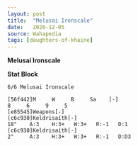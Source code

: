 ```yaml
---
layout: post
title:  "Melusai Ironscale"
date:   2020-12-05
source: Wahapedia
tags: [daughters-of-khaine]
---
```


**Melusai Ironscale**

**Stat Block**
```
6/6 Melusai Ironscale
```

```
[56f442]M     W     B     Sa    [-]
8     6     9     5     
[e85545]Weapons[-]
[c6c930]Keldrisaíth[-]
18"    A:3    H:3+   W:3+   R:-1   D:1   
[c6c930]Keldrisaíth[-]
2"     A:3    H:3+   W:3+   R:-1   D:D3  
```


